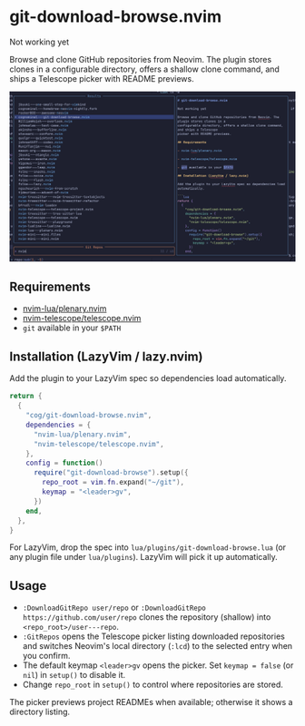 # git-download-browse.nvim

Not working yet

Browse and clone GitHub repositories from Neovim. The plugin stores clones in a
configurable directory, offers a shallow clone command, and ships a Telescope
picker with README previews.

![screenshot](./assets/screenshot.png)

## Requirements

- [nvim-lua/plenary.nvim](https://github.com/nvim-lua/plenary.nvim)
- [nvim-telescope/telescope.nvim](https://github.com/nvim-telescope/telescope.nvim)
- `git` available in your `$PATH`

## Installation (LazyVim / lazy.nvim)

Add the plugin to your LazyVim spec so dependencies load automatically.

```lua
return {
  {
    "cog/git-download-browse.nvim",
    dependencies = {
      "nvim-lua/plenary.nvim",
      "nvim-telescope/telescope.nvim",
    },
    config = function()
      require("git-download-browse").setup({
        repo_root = vim.fn.expand("~/git"),
        keymap = "<leader>gv",
      })
    end,
  },
}
```

For LazyVim, drop the spec into `lua/plugins/git-download-browse.lua` (or any
plugin file under `lua/plugins`). LazyVim will pick it up automatically.

## Usage

- `:DownloadGitRepo user/repo` or `:DownloadGitRepo https://github.com/user/repo`
  clones the repository (shallow) into `<repo_root>/user---repo`.
- `:GitRepos` opens the Telescope picker listing downloaded repositories and
  switches Neovim's local directory (`:lcd`) to the selected entry when you
  confirm.
- The default keymap `<leader>gv` opens the picker. Set `keymap = false` (or
  `nil`) in `setup()` to disable it.
- Change `repo_root` in `setup()` to control where repositories are stored.

The picker previews project READMEs when available; otherwise it shows a
directory listing.
